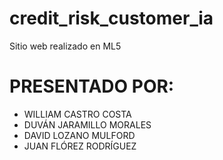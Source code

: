 # credit_risk_customer_ia
Sitio web realizado en ML5


<h1>PRESENTADO POR:</h1>

<ul>
  <li>WILLIAM CASTRO COSTA</li>
  <li>DUVÁN JARAMILLO MORALES</li>
  <li>DAVID LOZANO MULFORD</li>
  <li>JUAN FLÓREZ RODRÍGUEZ</li>
</ul>
